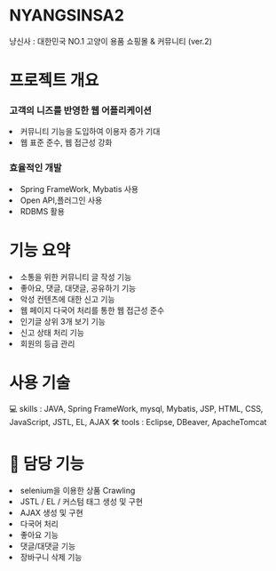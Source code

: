 # NYANGSINSA2
냥신사 : 대한민국 NO.1 고양이 용품 쇼핑몰 &amp; 커뮤니티 (ver.2)
# 프로젝트 개요
<h3>고객의 니즈를 반영한 웹 어플리케이션</h3>
<li>커뮤니티 기능을 도입하여 이용자 증가 기대</li>
<li>웹 표준 준수, 웹 접근성 강화</li>
<h3>효율적인 개발</h3>
<li>Spring FrameWork, Mybatis 사용</li>
<li>Open API,플러그인 사용</li>
<li>RDBMS 활용</li>

# 기능 요약
<li>소통을 위한 커뮤니티 글 작성 기능</li>
<li>좋아요, 댓글, 대댓글, 공유하기 기능</li>
<li>악성 컨텐츠에 대한 신고 기능</li>
<li>웹 페이지 다국어 처리를 통한 웹 접근성 준수</li>
<li>인기글 상위 3개 보기 기능</li>
<li>신고 상태 처리 기능</li>
<li>회원의 등급 관리</li>

# 사용 기술
💻 skills : JAVA, Spring FrameWork, mysql, Mybatis, JSP, HTML, CSS, JavaScript, JSTL, EL, AJAX
🛠️ tools : Eclipse, DBeaver, ApacheTomcat

# 🥳 담당 기능
<li>selenium을 이용한 상품 Crawling</li>
<li>JSTL / EL / 커스텀 태그 생성 및 구현</li>
<li>AJAX 생성 및 구현</li>
<li>다국어 처리</li>
<li>좋아요 기능</li>
<li>댓글/대댓글 기능</li>
<li>장바구니 삭제 기능</li>
